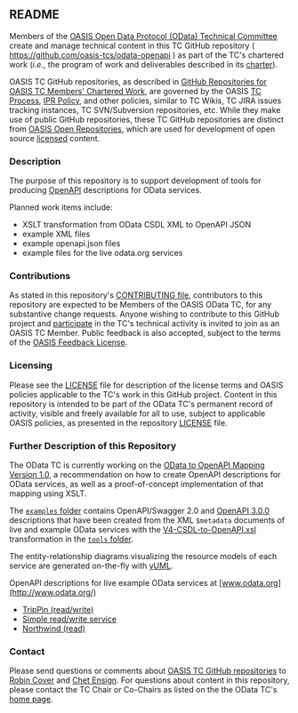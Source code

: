 <div>
<h2>README</h2>

<p>Members of the <a href="https://www.oasis-open.org/committees/odata/">OASIS Open Data Protocol (OData) Technical Committee</a> create and manage technical content in this TC GitHub repository ( <a href="https://github.com/oasis-tcs/odata-openapi">https://github.com/oasis-tcs/odata-openapi</a> ) as part of the TC's chartered work (<i>i.e.</i>, the program of work and deliverables described in its <a href="https://www.oasis-open.org/committees/odata/charter.php">charter</a>).</p>

<p>OASIS TC GitHub repositories, as described in <a href="https://www.oasis-open.org/resources/tcadmin/github-repositories-for-oasis-tc-members-chartered-work">GitHub Repositories for OASIS TC Members' Chartered Work</a>, are governed by the OASIS <a href="https://www.oasis-open.org/policies-guidelines/tc-process">TC Process</a>, <a href="https://www.oasis-open.org/policies-guidelines/ipr">IPR Policy</a>, and other policies, similar to TC Wikis, TC JIRA issues tracking instances, TC SVN/Subversion repositories, etc.  While they make use of public GitHub repositories, these TC GitHub repositories are distinct from <a href="https://www.oasis-open.org/resources/open-repositories">OASIS Open Repositories</a>, which are used for development of open source <a href="https://www.oasis-open.org/resources/open-repositories/licenses">licensed</a> content.</p>
</div>

<div>
<h3>Description</h3>

<p>The purpose of this repository is to support development of tools for producing <a href="https://github.com/OAI/OpenAPI-Specification">OpenAPI</a> descriptions for OData services.</p>
<p>Planned work items include:
<ul>
<li>XSLT transformation from OData CSDL XML to OpenAPI JSON</li>
<li>example XML files</li>
<li>example openapi.json files</li>
<li>example files for the live odata.org services</li>
</ul></p>

</div>

<div>
<h3>Contributions</h3>
<p>As stated in this repository's <a href="https://github.com/oasis-tcs/odata-openapi/blob/master/CONTRIBUTING.md">CONTRIBUTING file</a>, contributors to this repository are expected to be Members of the OASIS OData TC, for any substantive change requests.  Anyone wishing to contribute to this GitHub project and <a href="https://www.oasis-open.org/join/participation-instructions">participate</a> in the TC's technical activity is invited to join as an OASIS TC Member.  Public feedback is also accepted, subject to the terms of the <a href="https://www.oasis-open.org/policies-guidelines/ipr#appendixa">OASIS Feedback License</a>.</p>
</div>

<div>
<h3>Licensing</h3>
<p>Please see the <a href="https://github.com/oasis-tcs/odata-openapi/blob/master/LICENSE.md">LICENSE</a> file for description of the license terms and OASIS policies applicable to the TC's work in this GitHub project. Content in this repository is intended to be part of the OData TC's permanent record of activity, visible and freely available for all to use, subject to applicable OASIS policies, as presented in the repository <a href="https://github.com/oasis-tcs/odata-openapi/blob/master/LICENSE.md">LICENSE</a> file.</p>
</div>


<h3>Further Description of this Repository</h3>

The OData TC is currently working on the [OData to OpenAPI Mapping Version 1.0](https://www.oasis-open.org/committees/download.php/59500/odata-openapi-v1.0-wd01-2016-11-28.docx), a recommendation on how to create OpenAPI descriptions for OData services, as well as a proof-of-concept implementation of that mapping using XSLT.

The [`examples` folder](examples) contains OpenAPI/Swagger 2.0 and [OpenAPI 3.0.0](https://github.com/OAI/OpenAPI-Specification) descriptions that have been created from the XML `$metadata` documents of live and example OData services with the [V4-CSDL-to-OpenAPI.xsl](tools/V4-CSDL-to-OpenAPI.xsl) transformation in the [`tools` folder](tools). 

The entity-relationship diagrams visualizing the resource models of each service are generated on-the-fly with [yUML](http://yuml.me/).

OpenAPI descriptions for live example OData services at [www.odata.org](http://www.odata.org/)

 - [TripPin (read/write)](http://petstore.swagger.io/?url=https://raw.githubusercontent.com/oasis-tcs/odata-openapi/master/examples/TripPin.openapi3.json)
 - [Simple read/write service](http://petstore.swagger.io/?url=https://raw.githubusercontent.com/oasis-tcs/odata-openapi/master/examples/example.openapi3.json)
 - [Northwind (read)](http://petstore.swagger.io/?url=https://raw.githubusercontent.com/oasis-tcs/odata-openapi/master/examples/Northwind.openapi3.json)

<!--stopped working with Swagger UI 3.10.0, works up to Swagger UI 3.9.3, see https://github.com/swagger-api/swagger-ui/issues/4214
OpenAPI descriptions for OData services that reference each other (cross-service references)
 - [People](http://petstore.swagger.io/?url=https://raw.githubusercontent.com/oasis-tcs/odata-openapi/master/examples/People.openapi3.json)
 - [Products](http://petstore.swagger.io/?url=https://raw.githubusercontent.com/oasis-tcs/odata-openapi/master/examples/Products.openapi3.json)
-->

<h3>Contact</h3>
<p>Please send questions or comments about <a href="https://www.oasis-open.org/resources/tcadmin/github-repositories-for-oasis-tc-members-chartered-work">OASIS TC GitHub repositories</a> to <a href="mailto:robin@oasis-open.org">Robin Cover</a> and <a href="mailto:chet.ensign@oasis-open.org">Chet Ensign</a>.  For questions about content in this repository, please contact the TC Chair or Co-Chairs as listed on the the OData TC's <a href="https://www.oasis-open.org/committees/odata/">home page</a>.</p>
</div>
